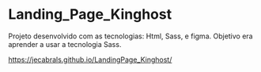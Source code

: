 # Landing_Page_Kinghost

Projeto desenvolvido com as tecnologias: Html, Sass, e figma.
Objetivo era aprender a usar a tecnologia Sass.


https://jecabrals.github.io/LandingPage_Kinghost/
